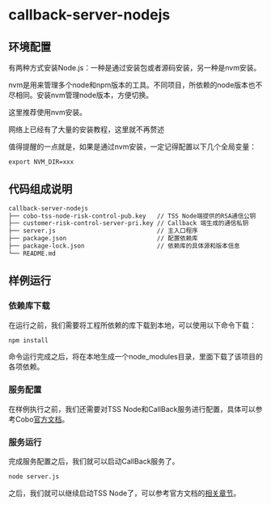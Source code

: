# callback-server-nodejs

## 环境配置
有两种方式安装Node.js：一种是通过安装包或者源码安装，另一种是nvm安装。

nvm是用来管理多个node和npm版本的工具。不同项目，所依赖的node版本也不尽相同。安装nvm管理node版本，方便切换。

这里推荐使用nvm安装。

网络上已经有了大量的安装教程，这里就不再赘述

值得提醒的一点就是，如果是通过nvm安装，一定记得配置以下几个全局变量：
```markdown
export NVM_DIR=xxx
```

## 代码组成说明
```markdown
callback-server-nodejs
├── cobo-tss-node-risk-control-pub.key   // TSS Node端提供的RSA通信公钥
├── customer-risk-control-server-pri.key // Callback 端生成的通信私钥
├── server.js                            // 主入口程序
├── package.json                         // 配置依赖库
├── package-lock.json                    // 依赖库的具体源和版本信息
└── README.md
```

## 样例运行
### 依赖库下载
在运行之前，我们需要将工程所依赖的库下载到本地，可以使用以下命令下载：
```markdown
npm install
```
命令运行完成之后，将在本地生成一个node_modules目录，里面下载了该项目的各项依赖。

### 服务配置
在样例执行之前，我们还需要对TSS Node和CallBack服务进行配置，具体可以参考Cobo[官方文档](https://docs.google.com/document/d/1ifQMVqCSyc129OGq7AKo7t5QBBkkAeu9svLfX4lKPhI/edit#heading=h.zh8q167fpjo3)。

### 服务运行
完成服务配置之后，我们就可以启动CallBack服务了。
```markdown
node server.js 
```
之后，我们就可以继续启动TSS Node了，可以参考官方文档的[相关章节](https://docs.google.com/document/d/1ifQMVqCSyc129OGq7AKo7t5QBBkkAeu9svLfX4lKPhI/edit#heading=h.3shma34oqi61)。

